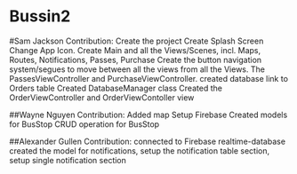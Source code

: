 # Bussin2
#Sam Jackson Contribution:
Create the project 
Create Splash Screen
Change App Icon.
Create Main and all the Views/Scenes, incl. Maps, Routes, Notifications, 
Passes, Purchase
Create the button navigation system/segues to move between all the views 
from all the Views.
The PassesViewController and PurchaseViewController.
created database link to Orders table
Created DatabaseManager class
Created the OrderViewController and OrderViewContoller view

##Wayne Nguyen Contribution:
Added map
Setup Firebase
Created models for BusStop
CRUD operation for BusStop


##Alexander Gullen Contribution:
connected to Firebase realtime-database
created the model for notifications,
setup the notification table section,
setup single notification section 
